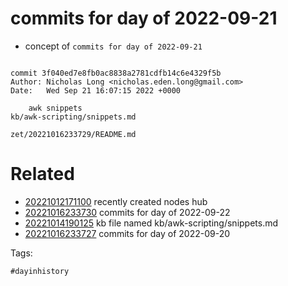 # commits for day of 2022-09-21

- concept of `commits for day of 2022-09-21`

```

commit 3f040ed7e8fb0ac8838a2781cdfb14c6e4329f5b
Author: Nicholas Long <nicholas.eden.long@gmail.com>
Date:   Wed Sep 21 16:07:15 2022 +0000

    awk snippets
kb/awk-scripting/snippets.md
```

` zet/20221016233729/README.md `

# Related

- [20221012171100](/zet/20221012171100/README.md) recently created nodes hub
- [20221016233730](/zet/20221016233730/README.md) commits for day of 2022-09-22
- [20221014190125](/zet/20221014190125/README.md) kb file named kb/awk-scripting/snippets.md
- [20221016233727](/zet/20221016233727/README.md) commits for day of 2022-09-20

Tags:

    #dayinhistory
